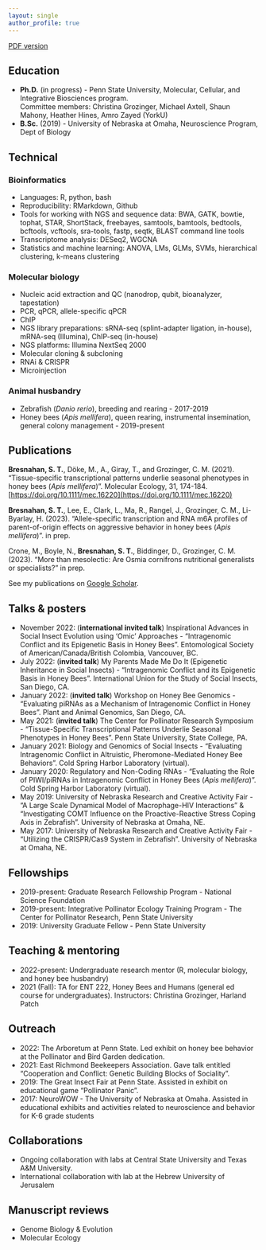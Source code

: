 ```yaml
---
layout: single
author_profile: true
---
```


[PDF version](/assets/docs/STB_CV_012523.pdf)

## Education

- **Ph.D.** (in progress) - Penn State University, Molecular, Cellular, and Integrative Biosciences program.    
Committee members: Christina Grozinger, Michael Axtell, Shaun Mahony, Heather Hines, Amro Zayed (YorkU)
- **B.Sc.** (2019) - University of Nebraska at Omaha, Neuroscience Program, Dept of Biology

## Technical

### Bioinformatics

- Languages: R, python, bash
- Reproducibility: RMarkdown, Github
- Tools for working with NGS and sequence data: BWA, GATK, bowtie, tophat, STAR, ShortStack, freebayes, samtools, bamtools, bedtools, bcftools, vcftools, sra-tools, fastp, seqtk, BLAST command line tools
- Transcriptome analysis: DESeq2, WGCNA
- Statistics and machine learning: ANOVA, LMs, GLMs, SVMs, hierarchical clustering, k-means clustering

### Molecular biology

- Nucleic acid extraction and QC (nanodrop, qubit, bioanalyzer, tapestation)
- PCR, qPCR, allele-specific qPCR
- ChIP
- NGS library preparations: sRNA-seq (splint-adapter ligation, in-house), mRNA-seq (Illumina), ChIP-seq (in-house)
- NGS platforms: Illumina NextSeq 2000
- Molecular cloning & subcloning
- RNAi & CRISPR
- Microinjection

### Animal husbandry

- Zebrafish (*Danio rerio*), breeding and rearing - 2017-2019
- Honey bees (*Apis mellifera*), queen rearing, instrumental insemination, general colony management - 2019-present

## Publications

**Bresnahan, S. T.**, Döke, M., A., Giray, T., and Grozinger, C. M. (2021). “Tissue-specific transcriptional patterns underlie seasonal phenotypes in honey bees (*Apis mellifera*)”. Molecular Ecology, 31, 174-184. [https://doi.org/10.1111/mec.16220](https://doi.org/10.1111/mec.16220)

**Bresnahan, S. T.**, Lee, E., Clark, L., Ma, R., Rangel, J., Grozinger, C. M., Li-Byarlay, H. (2023). “Allele-specific transcription and RNA m6A profiles of parent-of-origin effects on aggressive behavior in honey bees (*Apis mellifera*)”. in prep.

Crone, M., Boyle, N., **Bresnahan, S. T.**, Biddinger, D., Grozinger, C. M. (2023). “More than mesolectic: Are Osmia cornifrons nutritional generalists or specialists?” in prep. 

See my publications on [Google Scholar](https://scholar.google.com/citations?hl=en&user=yqoHycoAAAAJ).

## Talks & posters

- November 2022: (**international invited talk**) Inspirational Advances in Social Insect Evolution using ‘Omic’ Approaches - “Intragenomic Conflict and its Epigenetic Basis in Honey Bees”. Entomological Society of American/Canada/British Colombia, Vancouver, BC.
- July 2022: (**invited talk**) My Parents Made Me Do It (Epigenetic Inheritance in Social Insects) - “Intragenomic Conflict and its Epigenetic Basis in Honey Bees”. International Union for the Study of Social Insects, San Diego, CA.
- January 2022: (**invited talk**) Workshop on Honey Bee Genomics - “Evaluating piRNAs as a Mechanism of Intragenomic Conflict in Honey Bees”. Plant and Animal Genomics, San Diego, CA.
- May 2021: (**invited talk**) The Center for Pollinator Research Symposium - “Tissue-Specific Transcriptional Patterns Underlie Seasonal Phenotypes in Honey Bees”. Penn State University, State College, PA.
- January 2021: Biology and Genomics of Social Insects - “Evaluating Intragenomic Conflict in Altruistic, Pheromone-Mediated Honey Bee Behaviors”. Cold Spring Harbor Laboratory (virtual).
- January 2020: Regulatory and Non-Coding RNAs - “Evaluating the Role of PIWI/piRNAs in Intragenomic Conflict in Honey Bees (*Apis mellifera*)”. Cold Spring Harbor Laboratory (virtual).
- May 2019: University of Nebraska Research and Creative Activity Fair - “A Large Scale Dynamical Model of Macrophage-HIV Interactions” & “Investigating COMT Influence on the Proactive-Reactive Stress Coping Axis in Zebrafish”. University of Nebraska at Omaha, NE.
- May 2017: University of Nebraska Research and Creative Activity Fair - “Utilizing the CRISPR/Cas9 System in Zebrafish”. University of Nebraska at Omaha, NE.

## Fellowships

- 2019-present: Graduate Research Fellowship Program - National Science Foundation
- 2019-present: Integrative Pollinator Ecology Training Program - The Center for Pollinator Research, Penn State University
- 2019: University Graduate Fellow - Penn State University

## Teaching & mentoring

- 2022-present: Undergraduate research mentor (R, molecular biology, and honey bee husbandry)
- 2021 (Fall): TA for ENT 222, Honey Bees and Humans (general ed course for undergraduates). Instructors: Christina Grozinger, Harland Patch

## Outreach

- 2022: The Arboretum at Penn State. Led exhibit on honey bee behavior at the Pollinator and Bird Garden dedication.
- 2021: East Richmond Beekeepers Association. Gave talk entitled “Cooperation and Conflict: Genetic Building Blocks of Sociality”.
- 2019: The Great Insect Fair at Penn State. Assisted in exhibit on educational game “Pollinator Panic”. 
- 2017:	NeuroWOW - The University of Nebraska at Omaha. Assisted in educational exhibits and activities related to neuroscience and behavior for K-6 grade students 

## Collaborations

- Ongoing collaboration with labs at Central State University and Texas A&M University.
- International collaboration with lab at the Hebrew University of Jerusalem

## Manuscript reviews

- Genome Biology & Evolution
- Molecular Ecology
